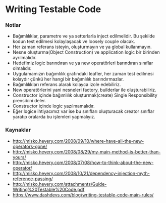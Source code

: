 # Writing Testable Code


### Notlar

* Bağımlılıklar, parametre ve ya setterlarla inject edilmelidir. Bu şekilde kodun test edilmesi kolaylaşacak ve loosely couple olacak.
* Her zaman referans isteyin, oluşturmayın ve ya global kullanmayın.
* Nesne oluşturma(Object Construction) ve application logic bir birinden ayrılmalıdır.
* Hedefimiz logic barındıran ve ya new operatörleri barındıran sınıflar olmalıdır.
* Uygulamamızın bağımlılık grafındaki leafler, her zaman test edilmesi kolaydır çünkü her hangi bir bağımlılık barındırmazlar.
* Bağımlılıkları referans alarak kolayca izole edebiliriz.
* New operatörlerini yani nesneleri factory, builderlar ile oluşturabiliriz.
* Constructor içinde bağımlılık oluşturmak(create) Single Responsibility prensibini deler.
* Constructor içinde logic yazılmamalıdır.
* Eğer logice ihtiyacımız var ise bu sınıfları oluşturacak creator sınıflar yaratıp oralarda bu işlemleri yapmalıyız.


### Kaynaklar

- http://misko.hevery.com/2008/09/10/where-have-all-the-new-operators-gone/
- http://misko.hevery.com/2008/08/29/my-main-method-is-better-than-yours/
- http://misko.hevery.com/2008/07/08/how-to-think-about-the-new-operator/
- http://misko.hevery.com/2008/10/21/dependency-injection-myth-reference-passing/
- http://misko.hevery.com/attachments/Guide-Writing%20Testable%20Code.pdf
- https://www.dashdevs.com/blog/writing-testable-code-main-rules/
